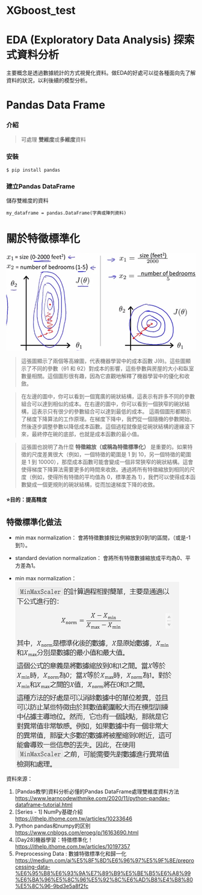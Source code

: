 # XGboost_test

# EDA (Exploratory Data Analysis) 探索式資料分析
主要概念是透過數據統計的方式視覺化資料。做EDA的好處可以從各種面向先了解資料的狀況，以利後續的模型分析。

# Pandas **Data Frame** 
### 介紹
>可處理 **雙維度**或**多維度**資料
### 安裝
```
$ pip install pandas
```
### 建立Pandas DataFrame
儲存雙維度的資料
```
my_dataframe = pandas.DataFrame(字典或陣列資料)
```
# 關於特徵標準化
![image](https://github.com/MAYUFANFG/XGboost_test/blob/main/4pW0eRh.jpg)
> 這張圖顯示了兩個等高線圖，代表機器學習中的成本函數 J(θ)。這些圖顯示了不同的參數（θ1 和 θ2）對成本的影響，這些參數與房屋的大小和臥室數量相關。這個圖形很有趣，因為它直觀地解釋了機器學習中的優化和收斂。

>在左邊的圖中，你可以看到一個寬廣的碗狀結構，這表示有許多不同的參數組合可以達到相似的成本。在右邊的圖中，你可以看到一個狹窄的碗狀結構，這表示只有很少的參數組合可以達到最低的成本。
>這兩個圖形都顯示了梯度下降算法的工作原理。在梯度下降中，我們從一個隨機的參數開始，然後逐步調整參數以降低成本函數。這個過程就像是從碗狀結構的邊緣滾下來，最終停在碗的底部，也就是成本函數的最小值。

> 這張圖也說明了為什麼 **特徵縮放（或稱為特徵標準化）** 是重要的。如果特徵的尺度差異很大（例如，一個特徵的範圍是 1 到 10，另一個特徵的範圍是 1 到 10000），那麼成本函數可能會變成一個非常狹窄的碗狀結構。這會使得梯度下降算法需要更多的時間來收斂。通過將所有特徵縮放到相同的尺度（例如，使得所有特徵的平均值為 0，標準差為 1），我們可以使得成本函數變成一個更規則的碗狀結構，從而加速梯度下降的收斂。
#### :star:目的：提高精度
## 特徵標準化做法
* min max normalization：
會將特徵數據按比例縮放到0到1的區間，（或是-1到1）。
* standard deviation normalization：
會將所有特徵數據縮放成平均為0、平方差為1。

* min max normalization：
![image](https://github.com/MAYUFANFG/XGboost_test/blob/main/minmaxscaler.png)


資料來源：
1. [Pandas教學]資料分析必懂的Pandas DataFrame處理雙維度資料方法
https://www.learncodewithmike.com/2020/11/python-pandas-dataframe-tutorial.html
2.  [Series - 1] NumPy基礎介紹
https://ithelp.ithome.com.tw/articles/10233646
3. Python pandas和numpy的区别
https://www.cnblogs.com/eroeg/p/16163690.html
4. [Day28]機器學習：特徵標準化！
https://ithelp.ithome.com.tw/articles/10197357
5. Preprocessing Data : 數據特徵標準化和歸一化
https://medium.com/ai%E5%8F%8D%E6%96%97%E5%9F%8E/preprocessing-data-%E6%95%B8%E6%93%9A%E7%89%B9%E5%BE%B5%E6%A8%99%E6%BA%96%E5%8C%96%E5%92%8C%E6%AD%B8%E4%B8%80%E5%8C%96-9bd3e5a8f2fc

